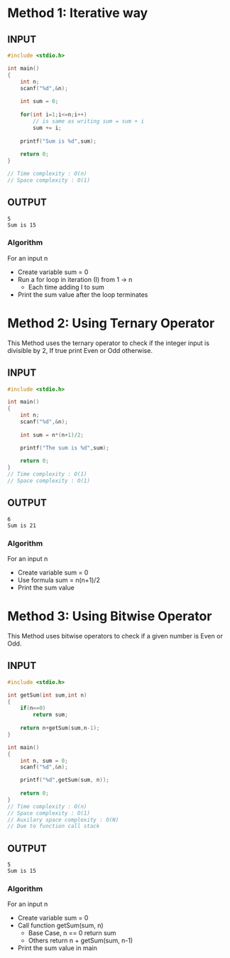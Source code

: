 # Method 1: Iterative way

## INPUT
```c
#include <stdio.h>

int main()
{
    int n; 
    scanf("%d",&n);
    
    int sum = 0;
    
    for(int i=1;i<=n;i++) 
        // is same as writing sum = sum + i
        sum += i;
        
    printf("Sum is %d",sum);
    
    return 0;
}

// Time complexity : O(n)
// Space complexity : O(1)
```
## OUTPUT
```
5
Sum is 15
```

### Algorithm

For an input n

*   Create variable sum = 0
*   Run a for loop in iteration (I) from 1 -> n
    *   Each time adding I to sum
*   Print the sum value after the loop terminates

# Method 2: Using Ternary Operator

This Method uses the ternary operator to check if the integer input is divisible by 2, If true print Even or Odd otherwise.

## INPUT
```c
#include <stdio.h>

int main()
{
    int n; 
    scanf("%d",&n);
    
    int sum = n*(n+1)/2;

    printf("The sum is %d",sum);
    
    return 0;
}
// Time complexity : O(1)
// Space complexity : O(1)
```
## OUTPUT
```
6
Sum is 21
```

### Algorithm

For an input n

*   Create variable sum = 0
*   Use formula sum =  n(n+1)/2
*   Print the sum value

# Method 3: Using Bitwise Operator

This Method uses bitwise operators to check if a given number is Even or Odd.

## INPUT
```c
#include <stdio.h>

int getSum(int sum,int n)
{
    if(n==0) 
        return sum;
        
    return n+getSum(sum,n-1);
}

int main()
{
    int n, sum = 0; 
    scanf("%d",&n);

    printf("%d",getSum(sum, n));
    
    return 0;
}
// Time complexity : O(n)
// Space complexity : O(1)
// Auxilary space complexity : O(N)
// Due to function call stack
```
## OUTPUT
```
5
Sum is 15
```

### Algorithm

For an input n

*   Create variable sum = 0
*   Call function getSum(sum, n)
    *   Base Case, n == 0 return sum
    *   Others return n + getSum(sum, n-1)
*   Print the sum value in main